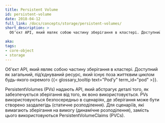 ```yaml
---
title: Persistent Volume
id: persistent-volume
date: 2018-04-12
full_link: /docs/concepts/storage/persistent-volumes/
short_description: >
  Обʼєкт API, який являє собою частину зберігання в кластері. Доступний як загальний, підʼєднуваний ресурс, який існує поза життєвим циклом будь-якого окремого {{< glossary_tooltip text="Podʼу" term_id="pod" >}}.

aka: 
tags:
- core-object
- storage
---
```

Об'єкт API, який являє собою частину зберігання в кластері. Доступний як загальний, підʼєднуваний ресурс, який існує поза життєвим циклом будь-якого окремого {{< glossary_tooltip text="Podʼу" term_id="pod" >}}.

<!--more--> 

PersistentVolumes (PVs) надають API, який абстрагує деталі того, як забезпечується зберігання від того, як воно використовується. PVs використовуються безпосередньо в сценаріях, де зберігання може бути створено заздалегідь (статичне розподілення). Для сценаріїв, які вимагають зберігання на вимогу (динамічне розподілення), замість цього використовуються PersistentVolumeClaims (PVCs).
